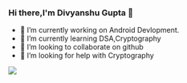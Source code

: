 ### Hi there,I'm Divyanshu Gupta 👋

- 🔭 I’m currently working on Android Devlopment.
- 🌱 I’m currently learning DSA,Cryptography
- 👯 I’m looking to collaborate on github
- 🤔 I’m looking for help with Cryptography

<img src = "https://github-readme-stats.vercel.app/api?username=divyanshugupta29&&show_icons=true&title_color=ffffff&icon_color=bb2acf&text_color=daf7dc&bg_color=151515">
<!--
- 💬 Ask me about ...
- 📫 How to reach me: guptadivyanshu29@gmail.com
- 😄 Pronouns: He
- ⚡ Fun fact: ...
-->
